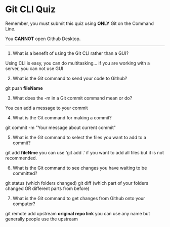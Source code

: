 # Git CLI Quiz

Remember, you must submit this quiz using __ONLY__ Git on the Command Line. 

You __CANNOT__ open Github Desktop.

---

1. What is a benefit of using the Git CLI rather than a GUI?

<!-- Write your answer here -->
Using CLI is easy, you can do multitasking... if you are working with a server, you can not use GUI

2. What is the Git command to send your code to Github?

<!-- Write your answer here -->
git push **fileName**

3. What does the -m in a Git commit command mean or do?

<!-- Write your answer here -->
You can add a message to your commit

4. What is the Git command for making a commit?

<!-- Write your answer here -->
git commit -m "Your message about current commit"

5. What is the Git command to select the files you want to add to a commit?

<!-- Write your answer here -->
git add **fileNme**
you can use 'git add .' if you want to add all files but it is not recommended.

6. What is the Git command to see changes you have waiting to be committed?

<!-- Write your answer here -->
git status (which folders changed)
git diff (which part of your folders changed OR different parts from before)

7. What is the Git command to get changes from Github onto your computer?

<!-- Write your answer here -->
git remote add upstream **original repo link**
you can use any name but generally people use the upstream
